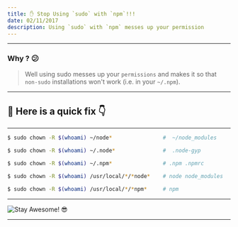 ```yaml
---
title: ✋ Stop Using `sudo` with `npm`!!!
date: 02/11/2017
description: Using `sudo` with `npm` messes up your permission
---
```


---
### Why ? 😕

> Well using sudo messes up your `permissions` and makes it so that `non-sudo` installations won't work (i.e. in your `~/.npm`).

---
## 🔧 Here is a quick fix 👇

---
```bash
$ sudo chown -R $(whoami) ~/node*                #  ~/node_modules

$ sudo chown -R $(whoami) ~/.node*               #  .node-gyp

$ sudo chown -R $(whoami) ~/.npm*                # .npm .npmrc

$ sudo chown -R $(whoami) /usr/local/*/*node*    # node node_modules

$ sudo chown -R $(whoami) /usr/local/*/*npm*     # npm
```
---

![Stay Awesome! 😎](http://31.media.tumblr.com/35973342a8f51315023d58c249664b00/tumblr_n9hu86QyRL1sedjuto1_400.gif)

---
